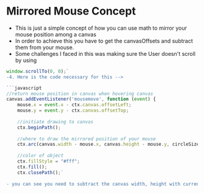 # Mirrored Mouse Concept

-  This is just a simple concept of how you can use math to mirror your mouse position among a canvas
-  In order to achieve this you have to get the canvasOffsets and subtract them from your mouse.
-  Some challenges I faced in this was making sure the User doesn't scroll by using
```javascript
window.scrollTo(0, 0);`
-4. Here is the code necessary for this -->

```javascript
//return mouse position in canvas when hovering canvas
canvas.addEventListener('mousemove', function (event) {
    mouse.x = event.x - ctx.canvas.offsetLeft;
    mouse.y = event.y - ctx.canvas.offsetTop;
    
    //initiate drawing to canvas
    ctx.beginPath();
    
    //where to draw the mirrored position of your mouse
    ctx.arc(canvas.width - mouse.x, canvas.height - mouse.y, circleSize, 0, Math.PI * 2, false);
    
    //color of object
    ctx.fillStyle = "#fff";
    ctx.fill();
    ctx.closePath();`
    
- you can see you need to subtract the canvas width, height with current mouse x, y values
